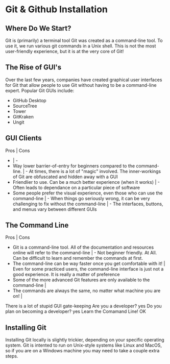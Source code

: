 # Git & Github Installation

## Where Do We Start?
Git is (primarily) a terminal tool
Git was created as a command-line tool. To use it, we run various git commands in a Unix shell. This is not the most user-friendly experience, but it is at the very core of Git!

## The Rise of GUI's
Over the last few years, companies have created graphical user interfaces for Git that allow people to use Git without having to be a command-line expert.
Popular Git GUIs include: 
- GitHub Desktop
- SourceTree
- Tower
- GitKraken
- Ungit

## GUI Clients
Pros | Cons
- | -
- Way lower barrier-of-entry for beginners compared to the command-line. | - At times, there is a lot of "magic" involved. The inner-workings of Git are obfuscated and hidden away with a GUI
- Friendlier to use. Can be a much better experience (when it works) | - Often leads to dependance on a particular piece of software
- Some people prefer the visual experience, even those who can use the command-line | - When things go seriously wrong, it can be very challenging to fix without the command-line
 | - The interfaces, buttons, and menus vary between different GUIs

 ## The Command Line
 Pros | Cons
 - Git is a command-line tool. All of the documentation and resources online will refer to the command-line | - Not beginner friendly. At All. Can be difficult to learn and remember the commands at first.
 - The command-line can be way faster once you get comfortable with it! | Even for some practiced users, the command-line interface is just not a good experience. It is really a matter of preference
 - Some of the more advanced Git features are only available to the command-line |
 - The commands are always the same, no matter what machine you are on! |

There is a lot of stupid GUI gate-keeping
Are you a developer? yes
Do you plan on becoming a developer? yes
Learn the Comamand Line! OK

## Installing Git
Installing Git locally is slightly trickier, depending on your specific operating system.
Git is intented to run on Unix-style systems like Linux and MacOS, so if you are on a Windows machine you may need to take a couple extra steps.